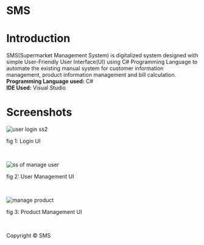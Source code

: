 # SMS
<h1>Introduction</h1>
SMS(Supermarket Management System) is digitalized system designed with simple User-Friendly 
User Interface(UI) using C# Programming Language to automate the existing manual system for 
customer information management, product information management and bill calculation. </br>
<strong>Programming Language used:</strong> C#</br>
<strong>IDE Used:</strong> Visual Studio</br>

<h1>Screenshots</h1>

![user login ss2](https://user-images.githubusercontent.com/97660344/181225530-82f77f86-3e46-44b4-b7d9-6dfd14057afc.PNG)
<p>fig 1: Login UI </p></br>

![ss of manage user](https://user-images.githubusercontent.com/97660344/181225702-7c0f6b2a-090f-4c8c-ac16-3a68a1110cbd.PNG)
<p>fig 2: User Management UI </p></br>

![manage product](https://user-images.githubusercontent.com/97660344/181225789-7bce2445-3030-4ccb-82e0-0626d3731b12.PNG)
<p>fig 3: Product Management UI </p></br>

Copyright &copy; SMS
